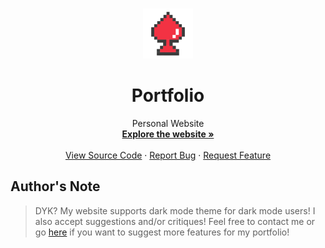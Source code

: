 <a id="readme-top"></a>

<!-- PROJECT LOGO -->
<br />
<div align="center">
  <a href="https://github.com/krislette/portfolio">
    <img src="assets/icon.png" alt="Logo" width="80" height="80">
  </a>

  <h1 align="center">Portfolio</h1>
  <p align="center">
    Personal Website
    <br />
    <a href="https://acelixir.tech/"><strong>Explore the website »</strong></a>
    <br />
    <br />
    <a href="https://github.com/krislette/portfolio">View Source Code</a>
    ·
    <a href="https://github.com/krislette/jeepney-navigation/issues">Report Bug</a>
    ·
    <a href="https://github.com/krislette/jeepney-navigation/issues">Request Feature</a>
  </p>
</div>

## Author's Note
> DYK? My website supports dark mode theme for dark mode users! I also accept suggestions and/or critiques!
> Feel free to contact me or go [here](https://github.com/krislette/issues) if you want to suggest more features for my portfolio!
